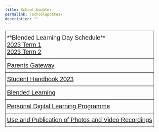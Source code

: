 ```yaml
---
title: School Updates
permalink: /schoolupdates/
description: ""
---
```

<style type="text/css">
.tg  {border-collapse:collapse;border-spacing:0;}
.tg td{border-color:black;border-style:solid;border-width:1px;font-family:Arial, sans-serif;font-size:20px;
  overflow:hidden;padding:10px 5px;word-break:normal;}
.tg th{border-color:black;border-style:solid;border-width:1px;font-family:Arial, sans-serif;font-size:20px;
  font-weight:normal;overflow:hidden;padding:10px 5px;word-break:normal;}
.tg .tg-k0s0{background-color:#3AA66F;color:#FFF;font-weight:bold;text-align:center;vertical-align:middle}
.tg .tg-mwz3{background-color:#FFF;color:#565656;text-align:left;vertical-align:middle}
</style>

<table class="tg">
<thead>
</thead>
<tbody>
		<tr>
    <td class="tg-a3j2"><span style="color:#222;background-color:#FFF">**Blended Learning Day Schedule**<br><a href="">2023 Term 1</a><br><a href="">2023 Term 2</a>
</span></td>
  </tr>
	<tr>
    <td class="tg-a3j2"><span style="color:#222;background-color:#FFF"><a target="_blank" href="/administration/parentsgateway/">Parents Gateway</a></span></td>
  </tr>
	<tr>
    <td class="tg-a3j2"><span style="color:#222;background-color:#FFF"><a target="_blank" href="https://go.gov.sg/wwwssstudenthandbook2023">Student Handbook 2023</a></span></td>
  </tr>
		<tr>
    <td class="tg-a3j2"><span style="color:#222;background-color:#FFF"><a target="_blank" href="/blendedlearning/">Blended Learning</a></span></td>
  </tr>
			<tr>
    <td class="tg-a3j2"><span style="color:#222;background-color:#FFF"><a target="_blank" href="/pldinitiative/">Personal Digital Learning Programme</a></span></td>
  </tr>
				<tr>
    <td class="tg-a3j2"><span style="color:#222;background-color:#FFF"><a target="_blank" href="/useandpublication/">Use and Publication of Photos and Video Recordings</a></span></td>
  </tr>
</tbody>
</table>